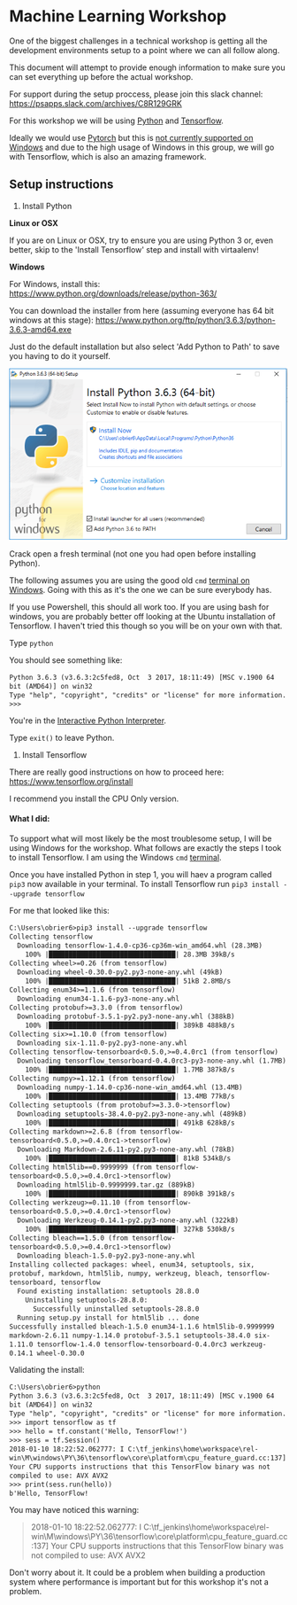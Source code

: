 Machine Learning Workshop
=========================

One of the biggest challenges in a technical workshop is getting all the development environments setup to a point where we can all follow along.

This document will attempt to provide enough information to make sure you can set everything up before the actual workshop. 

For support during the setup proccess, please join this slack channel: https://psapps.slack.com/archives/C8R129GRK

For this workshop we will be using [Python](https://www.python.org/) and [Tensorflow](https://www.tensorflow.org/).

Ideally we would use [Pytorch](http://pytorch.org/) but this is [not currently supported on Windows](https://github.com/pytorch/pytorch/issues/494) and due to the high usage of Windows in this group, we will go with Tensorflow, which is also an amazing framework. 

## Setup instructions

1. Install Python

__Linux or OSX__

If you are on Linux or OSX, try to ensure you are using Python 3 or, even better, skip to the 'Install Tensorflow' step and install with virtaalenv!

__Windows__

For Windows, install this: https://www.python.org/downloads/release/python-363/

You can download the installer from here (assuming everyone has 64 bit windows at this stage): https://www.python.org/ftp/python/3.6.3/python-3.6.3-amd64.exe

Just do the default installation but also select 'Add Python to Path' to save you having to do it yourself. 

![alt text](img/python-install.PNG "Logo Title Text 1")

Crack open a fresh terminal (not one you had open before installing Python).

The following assumes you are using the good old `cmd` [terminal on Windows](https://en.wikipedia.org/wiki/Cmd.exe). Going with this as it's the one we can be sure everybody has.

If you use Powershell, this should all work too. If you are using bash for windows, you are probably better off looking at the Ubuntu installation of Tensorflow. I haven't tried this though so you will be on your own with that. 

Type `python`

You should see something like:

```
Python 3.6.3 (v3.6.3:2c5fed8, Oct  3 2017, 18:11:49) [MSC v.1900 64 bit (AMD64)] on win32
Type "help", "copyright", "credits" or "license" for more information.
>>>
```

You're in the [Interactive Python Interpreter](https://docs.python.org/3/tutorial/interpreter.html).

Type `exit()` to leave Python. 


1. Install Tensorflow

There are really good instructions on how to proceed here: https://www.tensorflow.org/install

I recommend you install the CPU Only version. 

#### What I did:

To support what will most likely be the most troublesome setup, I will be using Windows for the workshop. What follows are exactly the steps I took to install Tensorflow. I am using the Windows `cmd` [terminal](https://en.wikipedia.org/wiki/Cmd.exe).


Once you have installed Python in step 1, you will haev a program called `pip3` now available in your terminal. To install Tensorflow run `pip3 install --upgrade tensorflow`

For me that looked like this:

```
C:\Users\obrier6>pip3 install --upgrade tensorflow
Collecting tensorflow
  Downloading tensorflow-1.4.0-cp36-cp36m-win_amd64.whl (28.3MB)
    100% |████████████████████████████████| 28.3MB 39kB/s
Collecting wheel>=0.26 (from tensorflow)
  Downloading wheel-0.30.0-py2.py3-none-any.whl (49kB)
    100% |████████████████████████████████| 51kB 2.8MB/s
Collecting enum34>=1.1.6 (from tensorflow)
  Downloading enum34-1.1.6-py3-none-any.whl
Collecting protobuf>=3.3.0 (from tensorflow)
  Downloading protobuf-3.5.1-py2.py3-none-any.whl (388kB)
    100% |████████████████████████████████| 389kB 488kB/s
Collecting six>=1.10.0 (from tensorflow)
  Downloading six-1.11.0-py2.py3-none-any.whl
Collecting tensorflow-tensorboard<0.5.0,>=0.4.0rc1 (from tensorflow)
  Downloading tensorflow_tensorboard-0.4.0rc3-py3-none-any.whl (1.7MB)
    100% |████████████████████████████████| 1.7MB 387kB/s
Collecting numpy>=1.12.1 (from tensorflow)
  Downloading numpy-1.14.0-cp36-none-win_amd64.whl (13.4MB)
    100% |████████████████████████████████| 13.4MB 77kB/s
Collecting setuptools (from protobuf>=3.3.0->tensorflow)
  Downloading setuptools-38.4.0-py2.py3-none-any.whl (489kB)
    100% |████████████████████████████████| 491kB 628kB/s
Collecting markdown>=2.6.8 (from tensorflow-tensorboard<0.5.0,>=0.4.0rc1->tensorflow)
  Downloading Markdown-2.6.11-py2.py3-none-any.whl (78kB)
    100% |████████████████████████████████| 81kB 534kB/s
Collecting html5lib==0.9999999 (from tensorflow-tensorboard<0.5.0,>=0.4.0rc1->tensorflow)
  Downloading html5lib-0.9999999.tar.gz (889kB)
    100% |████████████████████████████████| 890kB 391kB/s
Collecting werkzeug>=0.11.10 (from tensorflow-tensorboard<0.5.0,>=0.4.0rc1->tensorflow)
  Downloading Werkzeug-0.14.1-py2.py3-none-any.whl (322kB)
    100% |████████████████████████████████| 327kB 530kB/s
Collecting bleach==1.5.0 (from tensorflow-tensorboard<0.5.0,>=0.4.0rc1->tensorflow)
  Downloading bleach-1.5.0-py2.py3-none-any.whl
Installing collected packages: wheel, enum34, setuptools, six, protobuf, markdown, html5lib, numpy, werkzeug, bleach, tensorflow-tensorboard, tensorflow
  Found existing installation: setuptools 28.8.0
    Uninstalling setuptools-28.8.0:
      Successfully uninstalled setuptools-28.8.0
  Running setup.py install for html5lib ... done
Successfully installed bleach-1.5.0 enum34-1.1.6 html5lib-0.9999999 markdown-2.6.11 numpy-1.14.0 protobuf-3.5.1 setuptools-38.4.0 six-1.11.0 tensorflow-1.4.0 tensorflow-tensorboard-0.4.0rc3 werkzeug-0.14.1 wheel-0.30.0
```


Validating the install:

```
C:\Users\obrier6>python
Python 3.6.3 (v3.6.3:2c5fed8, Oct  3 2017, 18:11:49) [MSC v.1900 64 bit (AMD64)] on win32
Type "help", "copyright", "credits" or "license" for more information.
>>> import tensorflow as tf
>>> hello = tf.constant('Hello, TensorFlow!')
>>> sess = tf.Session()
2018-01-10 18:22:52.062777: I C:\tf_jenkins\home\workspace\rel-win\M\windows\PY\36\tensorflow\core\platform\cpu_feature_guard.cc:137] Your CPU supports instructions that this TensorFlow binary was not compiled to use: AVX AVX2
>>> print(sess.run(hello))
b'Hello, TensorFlow!
```

You may have noticed this warning:
> 2018-01-10 18:22:52.062777: I C:\tf_jenkins\home\workspace\rel-win\M\windows\PY\36\tensorflow\core\platform\cpu_feature_guard.cc:137] Your CPU supports instructions that this TensorFlow binary was not compiled to use: AVX AVX2

Don't worry about it. It could be a problem when building a production system where performance is important but for this workshop it's not a problem.

